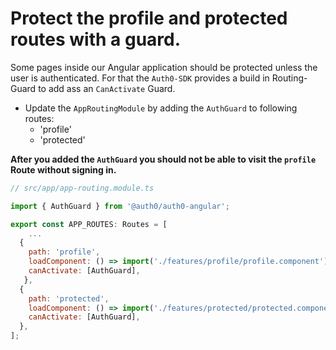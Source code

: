 # Protect the profile and protected routes with a guard.

Some pages inside our Angular application should be protected unless the user is authenticated.
For that the `Auth0-SDK` provides a build in Routing-Guard to add ass an `CanActivate` Guard.

- Update the `AppRoutingModule` by adding the `AuthGuard` to following routes:
  - 'profile'
  - 'protected'

**After you added the `AuthGuard` you should not be able to visit the `profile` Route without signing in.**

```JavaScript
// src/app/app-routing.module.ts

import { AuthGuard } from '@auth0/auth0-angular';

export const APP_ROUTES: Routes = [
    ...
  {
    path: 'profile',
    loadComponent: () => import('./features/profile/profile.component'),
    canActivate: [AuthGuard],
   },
  {
    path: 'protected',
    loadComponent: () => import('./features/protected/protected.component'),
    canActivate: [AuthGuard],
  },
];

```

